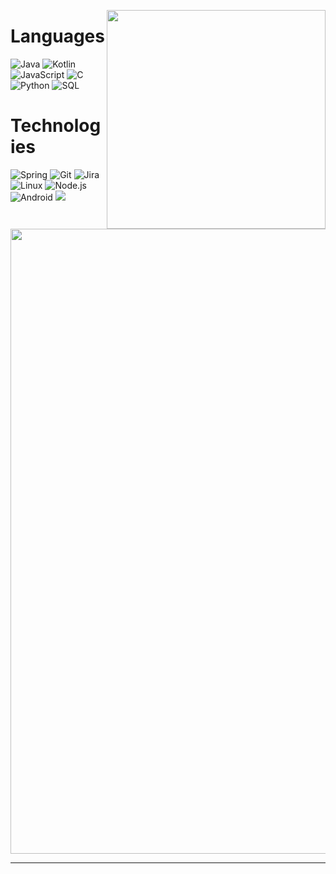 <!--<h2><font color="#006699"> Welcome Hero !!! <img src="https://media.giphy.com/media/TkDhMiJgRJPIjcM483/giphy.gif" width="75"></h2>-->
<p>
  <img width="350" height="350" align='right' src="https://yt3.ggpht.com/a/AATXAJxr1rk21V9cySafleWGI8cS_bWE0L74rzk7UA=s900-c-k-c0xffffffff-no-rj-mo">
  <h1>Languages</h1>
  
  ![Java](https://img.shields.io/badge/-Java-000?style=flat&logo=Java&logoColor=007396)
  ![Kotlin](https://img.shields.io/badge/-Kotlin-000?style=flat&logo=kotlin)
  ![JavaScript](https://img.shields.io/badge/-JavaScript-000?style=flat&logo=javascript)
  ![C](https://img.shields.io/badge/-C-000?style=flat&logo=C)
  ![Python](https://img.shields.io/badge/-Python-000?style=flat&logo=Python)
  ![SQL](https://img.shields.io/badge/-SQL-000?style=flat&logo=MySQL)
  
  <h1>Technologies</h1>

  ![Spring](https://img.shields.io/badge/-Spring-000?style=flat&logo=spring&logoColor=6DB33F)
  ![Git](https://img.shields.io/badge/-Git-000?style=flat&logo=git&logoColor=F05032)
  ![Jira](https://img.shields.io/badge/-Jira-000?style=flat&logo=jira-software&logoColor=fff)
  ![Linux](https://img.shields.io/badge/-Linux-000?style=flat&logo=linux&logoColor=FCC624)
  ![Node.js](https://img.shields.io/badge/-Node.js-000?style=flat&logo=node.js&logoColor=339933)
  ![Android](https://img.shields.io/badge/-Android-000?style=flat&logo=android)
  <img src="https://github-readme-stats.vercel.app/api?username=Sakerini&show_icons=true&theme=prussian&line_height=32">
</p>
<img width="1000" src="https://giffiles.alphacoders.com/131/131949.gif">


 
 ---
<!-- wi*quL3fcV -->

<!--
**Sakerini/Sakerini** is a ✨ _special_ ✨ repository because its `README.md` (this file) appears on your GitHub profile.

Here are some ideas to get you started:

- 🔭 I’m currently working on ... LifeGuard
- 🌱 I’m currently learning ...
- 👯 I’m looking to collaborate on ...
- 🤔 I’m looking for help with ...
- 💬 Ask me about ...
- 📫 How to reach me: ...
- 😄 Pronouns: ...
- ⚡ Fun fact: ...
-->
